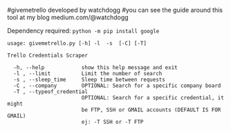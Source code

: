 #givemetrello developed by watchdogg
#you can see the guide around this tool at my blog medium.com/@watchdogg

Dependency required:
```python -m pip install google ```

```HELP:
usage: givemetrello.py [-h] -l  -s  [-C] [-T]

Trello Credentials Scraper

  -h, --help            show this help message and exit
  -l , --limit          Limit the number of search
  -s , --sleep_time     Sleep time between requests
  -C , --company        OPTIONAL: Search for a specific company board
  -T , --typeof_credential 
                        OPTIONAL: Search for a specific credential, it might
                        be FTP, SSH or GMAIL accounts (DEFAULT IS FOR GMAIL)
                        ej: -T SSH or -T FTP
```

